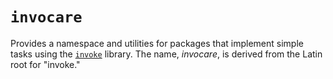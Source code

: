# `invocare`

Provides a namespace and utilities for packages that implement simple tasks using the [`invoke`](http://www.pyinvoke.org/) library.
The name, _invocare_, is derived from the Latin root for "invoke."

